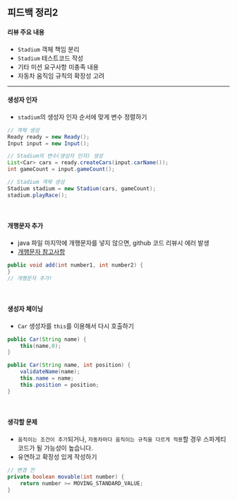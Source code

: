 피드백 정리2
---

#### 리뷰 주요 내용
- `Stadium` 객체 책임 분리
- `Stadium` 테스트코드 작성
- 기타 미션 요구사항 미충족 내용
- 자동차 움직임 규칙의 확장성 고려

---

#### 생성자 인자
- `stadium`의 생성자 인자 순서에 맞게 변수 정렬하기
```java
// 객체 생성
Ready ready = new Ready();
Input input = new Input();

// Stadium의 변수(생성자 인자) 생성
List<Car> cars = ready.createCars(input.carName()); 
int gameCount = input.gameCount();

// Stadium 객체 생성
Stadium stadium = new Stadium(cars, gameCount);
stadium.playRace();
```

<br>

#### 개행문자 추가
- java 파일 마지막에 개행문자를 넣지 않으면, github 코드 리뷰시 에러 발생
- [개행문자 참고사항][H]
```java
public void add(int number1, int number2) {
}
// 개행문자 추가!
```

[H]: [https://minz.dev/19]

<br>

#### 생성자 체이닝
- `Car` 생성자를 `this`를 이용해서 다시 호출하기 
```java
public Car(String name) {
    this(name,0);
}

public Car(String name, int position) {
    validateName(name);
    this.name = name;
    this.position = position;
}
```

<br>

#### 생각할 문제 
- `움직이는 조건이 추가`되거나, `자동차마다 움직이는 규칙을 다르게 적용`할 경우 스파게티코드가 될 가능성이 높습니다.
- 유연하고 확장성 있게 작성하기

```java
// 변경 전
private boolean movable(int number) {
    return number >= MOVING_STANDARD_VALUE;
}
```